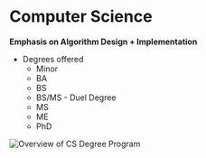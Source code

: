 # Computer Science

**Emphasis on Algorithm Design + Implementation**

* Degrees offered
    * Minor
    * BA
    * BS
    * BS/MS - Duel Degree
    * MS
    * ME
    * PhD
    

![Overview of CS Degree Program](https://kenbod.github.io/computing_paths/images/CS.png "What is CS")

